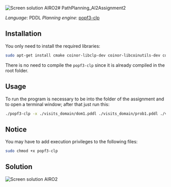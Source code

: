 ![Screen solution AIRO2](https://github.com/ClousTom/PathPlanning_AI2Assignment2/assets/117213899/c5cb242c-7e07-43fc-ba68-293d317494dc)# PathPlanning_AI2Assignment2

*Language*: PDDL
*Planning engine*: [popf3-clp](https://github.com/popftif/popf-tif)

## Installation

You only need to install the required libraries:
```sh
sudo apt-get install cmake coinor-libclp-dev coinor-libcoinutils-dev coinor-libosi-dev coinor-libcbc-dev coinor-libcgl-dev doxygen bison flex
```

There is no need to compile the `popf3-clp` since it is already compiled in the root folder.

## Usage

To run the program is necessary to be into the folder of the assignment and to open a terminal window; after that just run this:
```sh
./popf3-clp -x ./visits_domain/dom1.pddl ./visits_domain/prob1.pddl ./visits_module/build/libVisits.so ./visits_domain/region
```

## Notice

You may have to add execution privileges to the following files:
```sh
sudo chmod +x popf3-clp
```

## Solution

![Screen solution AIRO2](https://github.com/ClousTom/PathPlanning_AI2Assignment2/assets/117213899/9ef86868-28de-48a7-a505-9a11ae6230b6)
